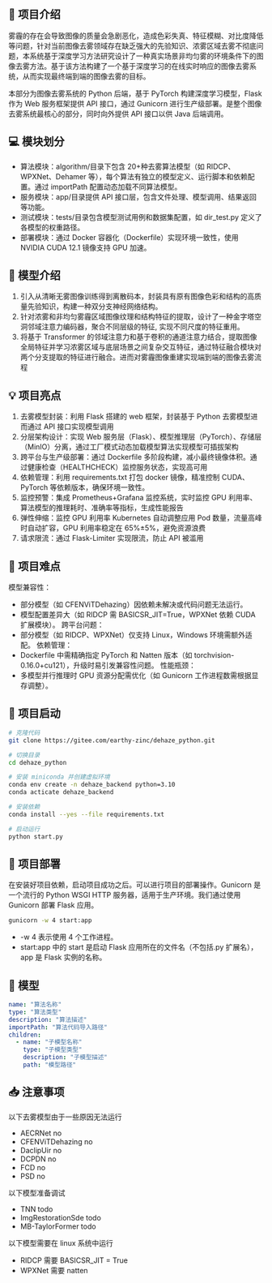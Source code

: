 ## 📢 项目介绍

雾霾的存在会导致图像的质量会急剧恶化，造成⾊彩失真、特征模糊、对⽐度降低等问题，针对当前图像去雾领域存在缺乏强⼤的先验知识、浓雾区域去雾不彻底问题，本系统基于深度学习⽅法研究设计了⼀种真实场景⾮均匀雾的环境条件下的图像去雾⽅法。基于该方法构建了一个基于深度学习的在线实时响应的图像去雾系统，从⽽实现最终端到端的图像去雾的⽬标。

本部分为图像去雾系统的 Python 后端，基于 PyTorch 构建深度学习模型，Flask 作为 Web 服务框架提供 API 接口，通过 Gunicorn 进行生产级部署。是整个图像去雾系统最核心的部分，同时向外提供 API 接口以供 Java 后端调用。

## 💻 模块划分

- 算法模块：algorithm/目录下包含 20+种去雾算法模型（如 RIDCP、WPXNet、Dehamer 等），每个算法有独立的模型定义、运行脚本和依赖配置。通过 importPath 配置动态加载不同算法模型。
- 服务模块：app/目录提供 API 接口层，包含文件处理、模型调用、结果返回等功能。
- 测试模块：tests/目录包含模型测试用例和数据集配置，如 dir_test.py 定义了各模型的权重路径。
- 部署模块：通过 Docker 容器化（Dockerfile）实现环境一致性，使用 NVIDIA CUDA 12.1 镜像支持 GPU 加速。

## 🛞 模型介绍

1. 引⼊从清晰⽆雾图像训练得到离散码本，封装具有原有图像⾊彩和结构的⾼质量先验知识，构建⼀种双分⽀神经⽹络结构。
2. 针对浓雾和⾮均匀雾霾区域图像纹理和结构特征的提取，设计了⼀种⾦字塔空洞邻域注意⼒编码器，聚合不同层级的特征, 实现不同尺度的特征重⽤。
3. 将基于 Transformer 的邻域注意⼒和基于卷积的通道注意⼒结合，提取图像全局特征并学习浓雾区域与底层场景之间复杂交互特征，通过特征融合模块对两个分⽀提取的特征进⾏融合。进⽽对雾霾图像重建实现端到端的图像去雾流程

## 💡 项目亮点

1. 去雾模型封装：利⽤ Flask 搭建的 web 框架，封装基于 Python 去雾模型进⽽通过 API 接⼝实现模型调⽤
2. 分层架构设计：实现 Web 服务层（Flask）、模型推理层（PyTorch）、存储层（MinIO）分离，通过工厂模式动态加载模型算法实现模型可插拔架构
3. 跨平台与生产级部署：通过 Dockerfile 多阶段构建，减小最终镜像体积。通过健康检查（HEALTHCHECK）监控服务状态，实现高可用
4. 依赖管理：利用 requirements.txt 打包 docker 镜像，精准控制 CUDA、PyTorch 等依赖版本，确保环境一致性。
5. 监控预警：集成 Prometheus+Grafana 监控系统，实时监控 GPU 利用率、算法模型的推理耗时、准确率等指标，生成性能报告
6. 弹性伸缩：监控 GPU 利用率 Kubernetes 自动调整应用 Pod 数量，流量高峰时自动扩容，GPU 利用率稳定在 65%±5%，避免资源浪费
7. 请求限流：通过 Flask-Limiter 实现限流，防止 API 被滥用

## 🚨 项目难点

模型兼容性：

- 部分模型（如 CFENViTDehazing）因依赖未解决或代码问题无法运行。
- 模型配置差异大（如 RIDCP 需 BASICSR_JIT=True，WPXNet 依赖 CUDA 扩展模块）。
  跨平台问题：
- 部分模型（如 RIDCP、WPXNet）仅支持 Linux，Windows 环境需额外适配。
  依赖管理：
- Dockerfile 中需精确指定 PyTorch 和 Natten 版本（如 torchvision-0.16.0+cu121），升级时易引发兼容性问题。
  性能瓶颈：
- 多模型并行推理时 GPU 资源分配需优化（如 Gunicorn 工作进程数需根据显存调整）。

## 🚀 项目启动

```bash
# 克隆代码
git clone https://gitee.com/earthy-zinc/dehaze_python.git

# 切换目录
cd dehaze_python

# 安装 miniconda 并创建虚拟环境
conda env create -n dehaze_backend python=3.10
conda acticate dehaze_backend

# 安装依赖
conda install --yes --file requirements.txt

# 启动运行
python start.py
```

## 🌺 项目部署

在安装好项目依赖，启动项目成功之后。可以进行项目的部署操作。Gunicorn 是一个流行的 Python WSGI HTTP 服务器，适用于生产环境。我们通过使用 Gunicorn 部署 Flask 应用。

```bash
gunicorn -w 4 start:app
```

- -w 4 表示使用 4 个工作进程。
- start:app 中的 start 是启动 Flask 应用所在的文件名（不包括.py 扩展名），app 是 Flask 实例的名称。

## 🌈 模型

```yml
name: "算法名称"
type: "算法类型"
description: "算法描述"
importPath: "算法代码导入路径"
children:
  - name: "子模型名称"
    type: "子模型类型"
    description: "子模型描述"
    path: "模型路径"
```

## 📥 注意事项

以下去雾模型由于一些原因无法运行

- AECRNet no
- CFENViTDehazing no
- DaclipUir no
- DCPDN no
- FCD no
- PSD no

以下模型准备调试

- TNN todo
- ImgRestorationSde todo
- MB-TaylorFormer todo

以下模型需要在 linux 系统中运行

- RIDCP 需要 BASICSR_JIT = True
- WPXNet 需要 natten
